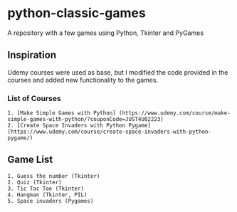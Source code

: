# python-classic-games
 A repository with a few games using Python, Tkinter and PyGames

## Inspiration

Udemy courses were used as base, but I modified the code provided in the courses and added new functionality to the games. 

### List of Courses
    1. [Make Simple Games with Python] (https://www.udemy.com/course/make-simple-games-with-python/?couponCode=JUST4U02223)
    2. [Create Space Invaders with Python Pygame] (https://www.udemy.com/course/create-space-invaders-with-python-pygame/)

## Game List

    1. Guess the number (Tkinter)
    2. Quiz (Tkinter)
    3. Tic Tac Toe (Tkinter)
    4. Hangman (Tkinter, PIL)
    5. Space invaders (Pygames)



